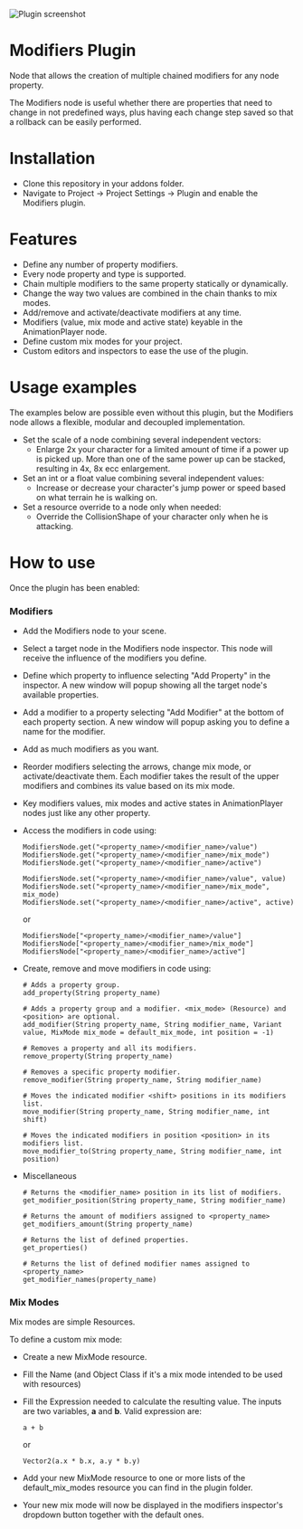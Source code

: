 ![Plugin screenshot](https://i.imgur.com/NtjyHaA.gif)
# Modifiers Plugin

Node that allows the creation of multiple chained modifiers for any node property.

The Modifiers node is useful whether there are properties that need to change in not predefined ways, plus having each change step saved so that a rollback can be easily performed.

# Installation
- Clone this repository in your addons folder.
- Navigate to Project -> Project Settings -> Plugin and enable the Modifiers plugin.

# Features
- Define any number of property modifiers.
- Every node property and type is supported.
- Chain multiple modifiers to the same property statically or dynamically.
- Change the way two values are combined in the chain thanks to mix modes.
- Add/remove and activate/deactivate modifiers at any time.
- Modifiers (value, mix mode and active state) keyable in the AnimationPlayer node.
- Define custom mix modes for your project.
- Custom editors and inspectors to ease the use of the plugin.

# Usage examples

The examples below are possible even without this plugin, but the Modifiers node allows a flexible, modular and decoupled implementation.

- Set the scale of a node combining several independent vectors:
  - Enlarge 2x your character for a limited amount of time if a power up is picked up.
    More than one of the same power up can be stacked, resulting in 4x, 8x ecc enlargement.
- Set an int or a float value combining several independent values:
  - Increase or decrease your character's jump power or speed based on what terrain he is walking on.
- Set a resource override to a node only when needed:
  - Override the CollisionShape of your character only when he is attacking.

# How to use
Once the plugin has been enabled:


### Modifiers
- Add the Modifiers node to your scene.
- Select a target node in the Modifiers node inspector.
  This node will receive the influence of the modifiers you define.
- Define which property to influence selecting "Add Property" in the inspector.
  A new window will popup showing all the target node's available properties.
- Add a modifier to a property selecting "Add Modifier" at the bottom of each property section.
  A new window will popup asking you to define a name for the modifier.
- Add as much modifiers as you want.
- Reorder modifiers selecting the arrows, change mix mode, or activate/deactivate them.
  Each modifier takes the result of the upper modifiers and combines its value based on its mix mode.
- Key modifiers values, mix modes and active states in AnimationPlayer nodes just like any other property.
 
- Access the modifiers in code using:

  ```
  ModifiersNode.get("<property_name>/<modifier_name>/value")
  ModifiersNode.get("<property_name>/<modifier_name>/mix_mode")
  ModifiersNode.get("<property_name>/<modifier_name>/active")
  
  ModifiersNode.set("<property_name>/<modifier_name>/value", value)
  ModifiersNode.set("<property_name>/<modifier_name>/mix_mode", mix_mode)
  ModifiersNode.set("<property_name>/<modifier_name>/active", active)
  ```
  
  or
  
  ```
  ModifiersNode["<property_name>/<modifier_name>/value"]
  ModifiersNode["<property_name>/<modifier_name>/mix_mode"]
  ModifiersNode["<property_name>/<modifier_name>/active"]
  ```
- Create, remove and move modifiers in code using:

  ```
  # Adds a property group.
  add_property(String property_name)
  
  # Adds a property group and a modifier. <mix_mode> (Resource) and <position> are optional.
  add_modifier(String property_name, String modifier_name, Variant value, MixMode mix_mode = default_mix_mode, int position = -1)
  
  # Removes a property and all its modifiers.
  remove_property(String property_name)
  
  # Removes a specific property modifier.
  remove_modifier(String property_name, String modifier_name)
  
  # Moves the indicated modifier <shift> positions in its modifiers list. 
  move_modifier(String property_name, String modifier_name, int shift)
  
  # Moves the indicated modifiers in position <position> in its modifiers list.
  move_modifier_to(String property_name, String modifier_name, int position)
  ```
- Miscellaneous
  ```
  # Returns the <modifier_name> position in its list of modifiers.
  get_modifier_position(String property_name, String modifier_name)
  
  # Returns the amount of modifiers assigned to <property_name>
  get_modifiers_amount(String property_name)
  
  # Returns the list of defined properties.
  get_properties()
  
  # Returns the list of defined modifier names assigned to <property_name>
  get_modifier_names(property_name)
  ```

### Mix Modes
Mix modes are simple Resources.

To define a custom mix mode:
- Create a new MixMode resource.
- Fill the Name (and Object Class if it's a mix mode intended to be used with resources)
- Fill the Expression needed to calculate the resulting value.
  The inputs are two variables, **a** and **b**.
  Valid expression are:
  
  `a + b`
  
  or
  
  `Vector2(a.x * b.x, a.y * b.y)`
- Add your new MixMode resource to one or more lists of the default_mix_modes resource you can find in the plugin folder.
- Your new mix mode will now be displayed in the modifiers inspector's dropdown button together with the default ones.
